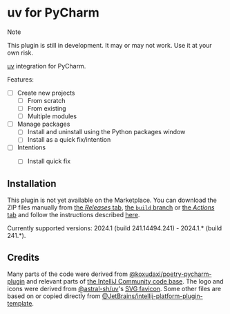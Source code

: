 # uv for PyCharm

> [!NOTE]
> This plugin is still in development.
> It may or may not work.
> Use it at your own risk.

<!-- Plugin description -->
[uv][1] integration for PyCharm.

Features:

* [ ] Create new projects
  * [ ] From scratch
  * [ ] From existing
  * [ ] Multiple modules
* [ ] Manage packages
  * [ ] Install and uninstall using the Python packages window
  * [ ] Install as a quick fix/intention
* [ ] Intentions
  * [ ] Install quick fix


  [1]: https://github.com/astral-sh/uv
<!-- Plugin description end -->


## Installation

This plugin is not yet available on the Marketplace.
You can download the ZIP files manually from [the <i>Releases</i> tab][2],
[the `build` branch][3] or [the <i>Actions</i> tab][4]
and follow the instructions described [here][5].

Currently supported versions:
2024.1 (build 241.14494.241) - 2024.1.* (build 241.*).


## Credits

Many parts of the code were derived from [@koxudaxi/poetry-pycharm-plugin][6]
and relevant parts of [the IntelliJ Community code base][7].
The logo and icons were derived from [@astral-sh/uv][1]'s [SVG favicon][8].
Some other files are based on or copied directly from
[@JetBrains/intellij-platform-plugin-template][9].


  [2]: https://github.com/InSyncWithFoo/uv-for-pycharm/releases
  [3]: https://github.com/InSyncWithFoo/uv-for-pycharm/tree/build
  [4]: https://github.com/InSyncWithFoo/uv-for-pycharm/actions/workflows/build.yaml
  [5]: https://www.jetbrains.com/help/pycharm/managing-plugins.html#install_plugin_from_disk
  [6]: https://github.com/koxudaxi/poetry-pycharm-plugin
  [7]: https://github.com/JetBrains/intellij-community
  [8]: https://github.com/astral-sh/uv/blob/a80e4c88/docs/theme/favicon.svg
  [9]: https://github.com/JetBrains/intellij-platform-plugin-template
